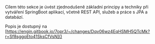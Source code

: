 Cílem této sekce je úvést zjednodušeně základní principy a techniky při vytváření SpringBoot aplikací, včetně REST API, služeb a práce s JPA a databází.

Popis je dostupný na [https://engin.gitbook.io/7opr3/~/changes/Dqv06wz4EqHSMH5QTcMk?r=Sf8sggoEto41SksCfVsN]()
